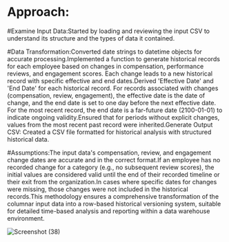 # Approach:
#Examine Input Data:Started by loading and reviewing the input CSV to understand its structure and the types of data it contained.

#Data Transformation:Converted date strings to datetime objects for accurate processing.Implemented a function to generate historical records for each employee based on changes in compensation, performance reviews, and engagement scores. Each change leads to a new historical record with specific effective and end dates.Derived 'Effective Date' and 'End Date' for each historical record. For records associated with changes (compensation, review, engagement), the effective date is the date of change, and the end date is set to one day before the next effective date. For the most recent record, the end date is a far-future date (2100-01-01) to indicate ongoing validity.Ensured that for periods without explicit changes, values from the most recent past record were inherited.Generate Output CSV: Created a CSV file formatted for historical analysis with structured historical data.

#Assumptions:The input data's compensation, review, and engagement change dates are accurate and in the correct format.If an employee has no recorded change for a category (e.g., no subsequent review scores), the initial values are considered valid until the end of their recorded timeline or their exit from the organization.In cases where specific dates for changes were missing, those changes were not included in the historical records.This methodology ensures a comprehensive transformation of the columnar input data into a row-based historical versioning system, suitable for detailed time-based analysis and reporting within a data warehouse environment.

![Screenshot (38)](https://github.com/imdSaurabh22/Peoplebox-Data-Analytics-/assets/149091345/047c68c3-430d-43c6-8160-24dcd1d75bac)
